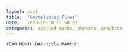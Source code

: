 ```yaml
---
layout: post
title:  "Normalizing Flows"
date:   2023-10-10 15:50:02
categories: applied maths, physics, graphics
---
```


`YEAR-MONTH-DAY-title.MARKUP`






